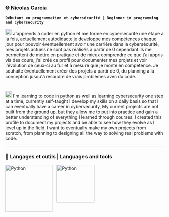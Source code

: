 ### :globe_with_meridians: Nicolas Garcia

**`Débutant en programmation et cybersécurité | Beginner in programming and cybersecurity`**

<img src="https://hatscripts.github.io/circle-flags/flags/fr.svg" width="20"> J'apprends à coder en python et me forme en cybersécurité une étape à la fois, actuellement autodidacte je developpe mes compétences chaque jour pour pouvoir éventuellement avoir une carrière dans la cybersécurité, mes projets actuels ne sont pas réalisés à partir de 0 cependant ils me permettent de mettre en pratique et de mieux comprendre ce que j'ai appris via des cours, j'ai créé ce profil pour documenter mes projets et voir l'évolution de ceux-ci au fur et à mesure que je monte en compétence. Je souhaite éventuellement créer des projets à partir de 0, du planning à la conception jusqu'à résoudre de vrais problèmes avec du code.
#
<img src="https://hatscripts.github.io/circle-flags/flags/gb.svg" width="20"> I'm learning to code in python as well as learning cybersecurity one step at a time, currently self-taught I develop my skills on a daily basis so that I can eventually have a career in cybersecurity, My current projects are not built from the ground up, but they allow me to put into practice and gain a better understanding of everything I learned through courses. I created this profile to document my projects and be able to see how they evolve as I level up in the field, I want to eventually make my own projects from scratch, from planning to designing all the way to solving real problems with code.


---

### 🧰 Langages et outils | Languages and tools
<img align="left" alt="Python" width="150px" style="padding-right:10px;" src="https://img.shields.io/badge/Kali_Linux-557C94?style=for-the-badge&logo=kali-linux&logoColor=white" />
<img align="left" alt="Python" width="120px" style="padding-right:10px;" src="https://img.shields.io/badge/Python-3776AB?style=for-the-badge&logo=python&logoColor=white" />
<br />

#
